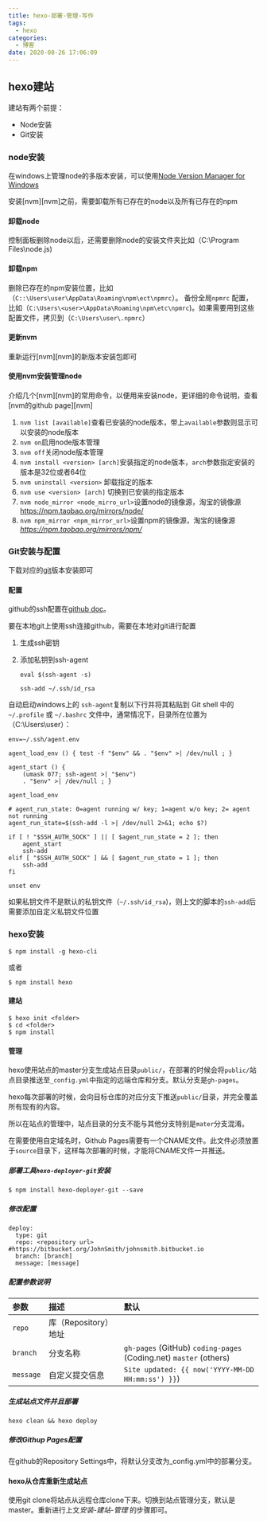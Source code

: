 ```yaml
---
title: hexo-部署-管理-写作
tags:
  - hexo
categories:
  - 博客
date: 2020-08-26 17:06:09
---
```



## hexo建站

建站有两个前提：

* Node安装
* Git安装

### node安装

在windows上管理node的多版本安装，可以使用[Node Version Manager for Windows](https://github.com/coreybutler/nvm-windows "nvm")

安装[nvm][nvm]之前，需要卸载所有已存在的node以及所有已存在的npm

#### 卸载node

控制面板删除node以后，还需要删除node的安装文件夹比如（C:\Program Files\node.js)

#### 卸载npm

删除已存在的npm安装位置，比如（`C::\Users\user\AppData\Roaming\npm\ect\npmrc`）。
备份全局`npmrc` 配置，比如（`C:\Users\<user>\AppData\Roaming\npm\etc\npmrc`)。如果需要用到这些配置文件，拷贝到（`C:\Users\user\.npmrc`）

#### 更新nvm

重新运行[nvm][nvm]的新版本安装包即可

#### 使用nvm安装管理node

介绍几个[nvm][nvm]的常用命令，以便用来安装node，更详细的命令说明，查看[nvm的github page][nvm]

1. `nvm list [available]`查看已安装的node版本，带上`available`参数则显示可以安装的node版本
2. `nvm on`启用node版本管理
3. `nvm off`关闭node版本管理
4. `nvm install <version> [arch]`安装指定的node版本，`arch`参数指定安装的版本是32位或者64位
5. `nvm uninstall <version>` 卸载指定的版本
6. `nvm use <version> [arch]` 切换到已安装的指定版本
7. `nvm node_mirror <node_mirro_url>`设置node的镜像源，淘宝的镜像源<https://npm.taobao.org/mirrors/node/>
8. `nvm npm_mirror <npm_mirror_url>`设置npm的镜像源，淘宝的镜像源*https://npm.taobao.org/mirrors/npm/*

### Git安装与配置

下载对应的[git](https://git-scm.com/)版本安装即可

#### 配置

github的ssh配置在[github doc](https://docs.github.com/cn/github/authenticating-to-github/connecting-to-github-with-ssh)。

要在本地git上使用ssh连接github，需要在本地对git进行配置

1. 生成ssh密钥

2. 添加私钥到ssh-agent

   ```
   eval $(ssh-agent -s)
   
   ssh-add ~/.ssh/id_rsa
   ```

自动启动windows上的 `ssh-agent`复制以下行并将其粘贴到 Git shell 中的 `~/.profile` 或 `~/.bashrc` 文件中，通常情况下，目录所在位置为（C:\Users\user）：

```
env=~/.ssh/agent.env

agent_load_env () { test -f "$env" && . "$env" >| /dev/null ; }

agent_start () {
    (umask 077; ssh-agent >| "$env")
    . "$env" >| /dev/null ; }

agent_load_env

# agent_run_state: 0=agent running w/ key; 1=agent w/o key; 2= agent not running
agent_run_state=$(ssh-add -l >| /dev/null 2>&1; echo $?)

if [ ! "$SSH_AUTH_SOCK" ] || [ $agent_run_state = 2 ]; then
    agent_start
    ssh-add
elif [ "$SSH_AUTH_SOCK" ] && [ $agent_run_state = 1 ]; then
    ssh-add
fi

unset env
```

如果私钥文件不是默认的私钥文件（`~/.ssh/id_rsa`)，则上文的脚本的`ssh-add`后需要添加自定义私钥文件位置

### hexo安装

```
$ npm install -g hexo-cli
```

或者

```
$ npm install hexo
```

#### 建站

```
$ hexo init <folder>
$ cd <folder>
$ npm install
```

#### 管理

hexo使用站点的master分支生成站点目录`public/`，在部署的时候会将`public/`站点目录推送至`_config.yml`中指定的远端仓库和分支。默认分支是`gh-pages`。

hexo每次部署的时候，会向目标仓库的对应分支下推送`public/`目录，并完全覆盖所有现有的内容。

所以在站点的管理中，站点目录的分支不能与其他分支特别是`mater`分支混淆。

在需要使用自定域名时，Github Pages需要有一个CNAME文件。此文件必须放置于`source`目录下，这样每次部署的时候，才能将CNAME文件一并推送。

##### 部署工具`hexo-deployer-git`安装

```
$ npm install hexo-deployer-git --save
```

##### 修改配置

```
deploy:
  type: git
  repo: <repository url> #https://bitbucket.org/JohnSmith/johnsmith.bitbucket.io
  branch: [branch]
  message: [message]
```

##### 配置参数说明

| 参数      | 描述                 | 默认                                                         |
| :-------- | :------------------- | :----------------------------------------------------------- |
| `repo`    | 库（Repository）地址 |                                                              |
| `branch`  | 分支名称             | `gh-pages` (GitHub) `coding-pages` (Coding.net) `master` (others) |
| `message` | 自定义提交信息       | `Site updated: {{ now('YYYY-MM-DD HH:mm:ss') }}`)            |

##### 生成站点文件并且部署

```
hexo clean && hexo deploy
```

##### 修改Githup Pages配置

在github的Repository Settings中，将默认分支改为_config.yml中的部署分支。

#### hexo从仓库重新生成站点

使用git clone将站点从远程仓库clone下来。切换到站点管理分支，默认是master。重新进行上文*安装-建站-管理* 的步骤即可。


